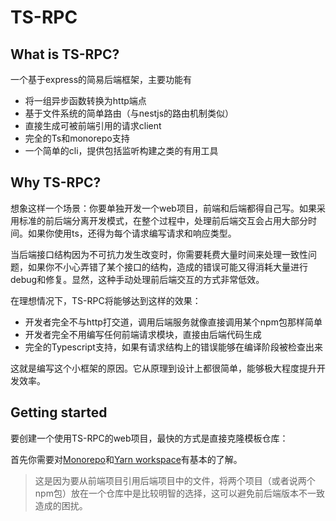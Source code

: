 # TS-RPC

## What is TS-RPC?

一个基于express的简易后端框架，主要功能有

- 将一组异步函数转换为http端点
- 基于文件系统的简单路由（与nestjs的路由机制类似）
- 直接生成可被前端引用的请求client
- 完全的Ts和monorepo支持
- 一个简单的cli，提供包括监听构建之类的有用工具

## Why TS-RPC?

想象这样一个场景：你要单独开发一个web项目，前端和后端都得自己写。如果采用标准的前后端分离开发模式，在整个过程中，处理前后端交互会占用大部分时间。如果你使用ts，还得为每个请求编写请求和响应类型。

当后端接口结构因为不可抗力发生改变时，你需要耗费大量时间来处理一致性问题，如果你不小心弄错了某个接口的结构，造成的错误可能又得消耗大量进行debug和修复。显然，这种手动处理前后端交互的方式非常低效。

在理想情况下，TS-RPC将能够达到这样的效果：

- 开发者完全不与http打交道，调用后端服务就像直接调用某个npm包那样简单
- 开发者完全不用编写任何前端请求模块，直接由后端代码生成
- 完全的Typescript支持，如果有请求结构上的错误能够在编译阶段被检查出来

这就是编写这个小框架的原因。它从原理到设计上都很简单，能够极大程度提升开发效率。

## Getting started

要创建一个使用TS-RPC的web项目，最快的方式是直接克隆模板仓库：



首先你需要对[Monorepo](https://monorepo.tools/)和[Yarn workspace](https://classic.yarnpkg.com/lang/en/docs/workspaces/)有基本的了解。

> 这是因为要从前端项目引用后端项目中的文件，将两个项目（或者说两个npm包）放在一个仓库中是比较明智的选择，这可以避免前后端版本不一致造成的困扰。




